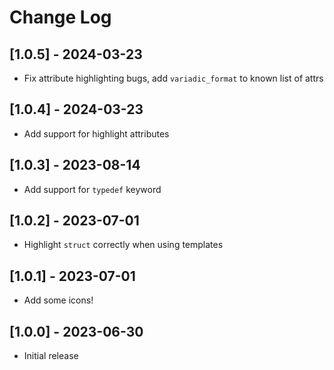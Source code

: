 # Change Log

## [1.0.5] - 2024-03-23

- Fix attribute highlighting bugs, add `variadic_format` to known list of attrs

## [1.0.4] - 2024-03-23

- Add support for highlight attributes

## [1.0.3] - 2023-08-14

- Add support for `typedef` keyword

## [1.0.2] - 2023-07-01

- Highlight `struct` correctly when using templates

## [1.0.1] - 2023-07-01

- Add some icons!

## [1.0.0] - 2023-06-30

- Initial release